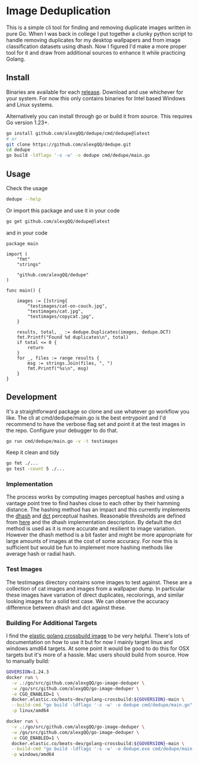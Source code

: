 # Image Deduplication

This is a simple cli tool for finding and removing duplicate images written in pure Go. When I was back in college I put together a clunky python script to handle removing duplicates for my desktop wallpapers and from image classification datasets using dhash. Now I figured I'd make a more proper tool for it and draw from additional sources to enhance it while practicing Golang.

## Install

Binaries are available for each [release](https://github.com/alexgQQ/dedupe/releases). Download and use whichever for your system. For now this only contains binaries for Intel based Windows and Linux systems.

Alternatively you can install through go or build it from source. This requires Go version 1.23+.
```bash
go install github.com/alexgQQ/dedupe/cmd/dedupe@latest
# or
git clone https://github.com/alexgQQ/dedupe.git
cd dedupe
go build -ldflags '-s -w' -o dedupe cmd/dedupe/main.go
```

## Usage

Check the usage
```bash
dedupe --help
```

Or import this package and use it in your code
```bash
go get github.com/alexgQQ/dedupe@latest
```
and in your code
```golang
package main

import (
	"fmt"
	"strings"

	"github.com/alexgQQ/dedupe"
)

func main() {

	images := []string{
		"testimages/cat-on-couch.jpg",
		"testimages/cat.jpg",
		"testimages/copycat.jpg",
	}

	results, total, _ := dedupe.Duplicates(images, dedupe.DCT)
	fmt.Printf("Found %d duplicates\n", total)
	if total <= 0 {
		return
	}
	for _, files := range results {
		msg := strings.Join(files, ", ")
		fmt.Printf("%s\n", msg)
	}
}
```

## Development

It's a straightforward package so clone and use whatever go workflow you like. The cli at cmd/dedupe/main.go is the best entrypoint and I'd recommend to have the verbose flag set and point it at the test images in the repo. Configure your debugger to do that.
```bash
go run cmd/dedupe/main.go -v -t testimages
```

Keep it clean and tidy
```bash
go fmt ./...
go test -count 5 ./...
```

### Implementation

The process works by computing images perceptual hashes and using a vantage point tree to find hashes close to each other by their hamming distance. The hashing method has an impact and this currently implements the [dhash](https://www.hackerfactor.com/blog/index.php?/archives/529-Kind-of-Like-That.html) and [dct](https://github.com/alangshur/perceptual-dct-hash?tab=readme-ov-file#perceptual-hash-algorithm) perceptual hashes. Reasonable thresholds are defined from [here](https://phash.org/docs/design.html) and the dhash implementation description. By default the dct method is used as it is more accurate and resilient to image variation. However the dhash method is a bit faster and might be more appropriate for large amounts of images at the cost of some accuracy. For now this is sufficient but would be fun to implement more hashing methods like average hash or radial hash.

### Test Images

The testimages directory contains some images to test against. These are a collection of cat images and images from a wallpaper dump. In particular these images have variation of direct duplicates, recolorings, and similar looking images for a solid test case. We can observe the accuracy difference between dhash and dct against these.

### Building For Additional Targets

I find the [elastic golang crossbuild image](https://github.com/elastic/golang-crossbuild) to be very helpful. There's lots of documentation on how to use it but for now I mainly target linux and windows amd64 targets. At some point it would be good to do this for OSX targets but it's more of a hassle. Mac users should build from source. How to manually build:
```bash
GOVERSION=1.24.3
docker run \
  -v .:/go/src/github.com/alexgQQ/go-image-deduper \
  -w /go/src/github.com/alexgQQ/go-image-deduper \
  -e CGO_ENABLED=1 \
  docker.elastic.co/beats-dev/golang-crossbuild:${GOVERSION}-main \
  --build-cmd "go build -ldflags '-s -w' -o dedupe cmd/dedupe/main.go" \
  -p linux/amd64

docker run \
  -v .:/go/src/github.com/alexgQQ/go-image-deduper \
  -w /go/src/github.com/alexgQQ/go-image-deduper \
  -e CGO_ENABLED=1 \
  docker.elastic.co/beats-dev/golang-crossbuild:${GOVERSION}-main \
  --build-cmd "go build -ldflags '-s -w' -o dedupe.exe cmd/dedupe/main.go" \
  -p windows/amd64
```
